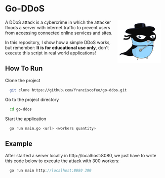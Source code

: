 # Go-DDoS
<img align="right" src="./zorro.svg" height="140"> 
A DDoS attack is a cybercrime in which the attacker floods a server with internet traffic to prevent users from accessing connected online services and sites.

In this repository, I show how a simple DDoS works, but remember: __It is for educational use only__, don't execute this script in real world applications!


## How To Run

Clone the project

```bash
  git clone https://github.com/franciscofeo/go-ddos.git
```

Go to the project directory

```bash
  cd go-ddos
```


Start the application

```bash
  go run main.go <url> <workers quantity>
```



## Example

After started a server locally in http://localhost:8080, we just have to write this code below to execute the attack with 300 workers:

```javascript
  go run main http://localhost:8080 300
```
